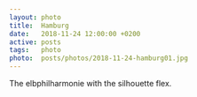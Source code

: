 ```yaml
---
layout: photo
title:  Hamburg
date:   2018-11-24 12:00:00 +0200
active: posts
tags:   photo
photo:  posts/photos/2018-11-24-hamburg01.jpg
---
```


The elbphilharmonie with the silhouette flex.
